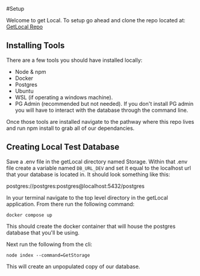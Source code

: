#Setup

Welcome to get Local. To setup go ahead and clone the repo located at:
[GetLocal Repo](https://github.com/Dember224/getLocal.git)

## Installing Tools
There are a few tools you should have installed locally:

- Node & npm
- Docker
- Postgres
- Ubuntu
- WSL (if operating a windows machine).
- PG Admin (recommended but not needed). If you don't install PG admin you will have to interact with the database through the command line.

Once those tools are installed navigate to the pathway where this repo lives and run npm install to grab all of our dependancies.

## Creating Local Test Database

Save a .env file in the getLocal directory named Storage. Within that .env file create a variable named `DB_URL_DEV` and set it equal to the localhost url that your database is located in. It should look something like this:

postgres://postgres:postgres@localhost:5432/postgres

In your terminal navigate to the top level directory in the getLocal application. From there run the following command:

`docker compose up`

This should create the docker container that will house the postgres database that you'll be using.

Next run the following from the cli:

`node index --command=GetStorage`

This will create an unpopulated copy of our database.
